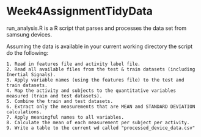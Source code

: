 # Week4AssignmentTidyData #

run_analysis.R is a R script that parses and processes the data set from samsung devices. 

Assuming the data is available in your current working directory the script do the following:

	1. Read in features file and activity label file.
	2. Read all available files from the test & train datasets (including Inertial Signals).
	3. Apply variable names (using the features file) to the test and train datasets.
	4. Map the activity and subjects to the quantitative variables measured (train and test datasets).
	5. Combine the train and test datasets.
	6. Extract only the measurements that are MEAN and STANDARD DEVIATION calculations.
	7. Apply meaningful names to all variables.
	8. Calculate the mean of each measurement per subject per activity.
	9. Write a table to the current wd called "processed_device_data.csv"